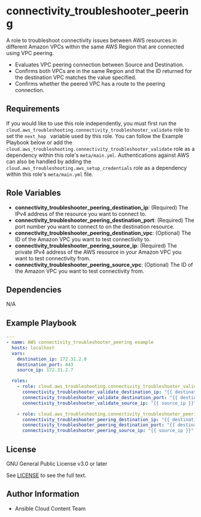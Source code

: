 connectivity_troubleshooter_peering
=========

A role to troubleshoot connectivity issues between AWS resources in different Amazon VPCs within the same AWS Region that are connected using VPC peering.

* Evaluates VPC peering connection between Source and Destination.
* Confirms both VPCs are in the same Region and that the ID returned for the destination VPC matches the value specified.
* Confirms whether the peered VPC has a route to the peering connection.

Requirements
------------

If you would like to use this role independently, you must first run the `cloud.aws_troubleshooting.connectivity_troubleshooter_validate` role to set the  `next_hop ` variable used by this role. You can follow the Example Playbook below or add the `cloud.aws_troubleshooting.connectivity_troubleshooter_validate` role as a dependency within this role's `meta/main.yml`. Authentications against AWS can also be handled by adding the `cloud.aws_troubleshooting.aws_setup_credentials` role as a dependency within this role's `meta/main.yml` file.

Role Variables
--------------

* **connectivity_troubleshooter_peering_destination_ip**: (Required) The IPv4 address of the resource you want to connect to.
* **connectivity_troubleshooter_peering_destination_port**: (Required) The port number you want to connect to on the destination resource.
* **connectivity_troubleshooter_peering_destination_vpc**: (Optional) The ID of the Amazon VPC you want to test connectivity to.
* **connectivity_troubleshooter_peering_source_ip**: (Required) The private IPv4 address of the AWS resource in your Amazon VPC you want to test connectivity from.
* **connectivity_troubleshooter_peering_source_vpc**: (Optional) The ID of the Amazon VPC you want to test connectivity from.

Dependencies
------------

N/A

Example Playbook
----------------

```yaml
---
- name: AWS connectivity_troubleshooter_peering example
  hosts: localhost
  vars:
    destination_ip: 172.31.2.8
    destination_port: 443
    source_ip: 172.31.2.7

  roles:
    - role: cloud.aws_troubleshooting.connectivity_troubleshooter_validate
      connectivity_troubleshooter_validate_destination_ip: "{{ destination_ip }}"
      connectivity_troubleshooter_validate_destination_port: "{{ destination_port }}"
      connectivity_troubleshooter_validate_source_ip: "{{ source_ip }}"

    - role: cloud.aws_troubleshooting.connectivity_troubleshooter_peering
      connectivity_troubleshooter_peering_destination_ip: "{{ destination_ip }}"
      connectivity_troubleshooter_peering_destination_port: "{{ destination_port }}"
      connectivity_troubleshooter_peering_source_ip: "{{ source_ip }}"
```

License
-------

GNU General Public License v3.0 or later

See [LICENSE](https://github.com/redhat-cop/cloud.aws_troubleshooting/blob/main/LICENSE) to see the full text.

Author Information
------------------

* Ansible Cloud Content Team
